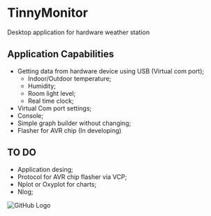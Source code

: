 # TinnyMonitor
Desktop application for hardware weather station

## Application Capabilities

* Getting data from hardware device using USB (Virtual com port); 
  * Indoor/Outdoor temperature;
  * Humidity;
  * Room light level;
  * Real time clock;
* Virtual Com port settings;
* Console;
* Simple graph builder without changing;
* Flasher for AVR chip (In developing)

## TO DO

* Application desing;
* Protocol for AVR chip flasher via VCP;
* Nplot or Oxyplot for charts;
* Nlog;

![GitHub Logo](https://habrastorage.org/web/328/e3c/e48/328e3ce4873544ac8ac13994e84b6335.jpeg)



